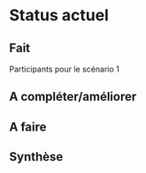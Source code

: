 Status actuel
=============

Fait
----
Participants pour le scénario 1


A compléter/améliorer
---------------------


A faire
-------


Synthèse
--------



